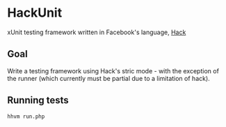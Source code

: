 HackUnit
========
xUnit testing framework written in Facebook's language, [Hack](http://docs.hhvm.com/manual/en/index.php)

Goal
----
Write a testing framework using Hack's stric mode - with the exception of the runner (which currently must be partial due to a limitation of hack).

Running tests
-------------

```
hhvm run.php
```
